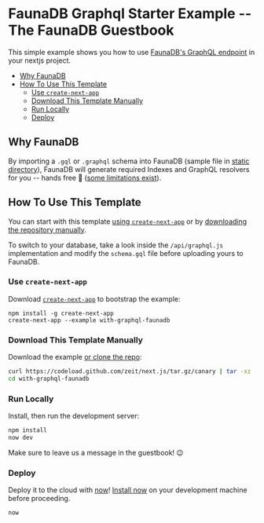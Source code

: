 # FaunaDB Graphql Starter Example -- The FaunaDB Guestbook

This simple example shows you how to use [FaunaDB's GraphQL endpoint](https://docs.fauna.com/fauna/current/api/graphql/) in your nextjs project.

- [Why FaunaDB](#why-faunadb)
- [How To Use This Template](#how-to-use-this-template)
  - [Use `create-next-app`](#use-create-next-app)
  - [Download This Template Manually](#download-this-template-manually)
  - [Run Locally](#run-locally)
  - [Deploy](#deploy)

## Why FaunaDB

By importing a `.gql` or `.graphql` schema into FaunaDB (sample file in [static directory](TODO)), FaunaDB will generate required Indexes and GraphQL resolvers for you -- hands free 👐 ([some limitations exist](https://docs.fauna.com/fauna/current/api/graphql/#limitations)).

## How To Use This Template

You can start with this template [using `create-next-app`](#use-create-next-app) or by [downloading the repository manually](#download-this-template-manually).

To switch to your database, take a look inside the `/api/graphql.js` implementation and modify the `schema.gql` file before uploading yours to FaunaDB.

### Use `create-next-app`

Download [`create-next-app`](https://github.com/zeit/next.js/tree/canary/packages/create-next-app) to bootstrap the example:

```
npm install -g create-next-app
create-next-app --example with-graphql-faunadb
```

### Download This Template Manually

Download the example [or clone the repo](https://github.com/zeit/next.js):

```bash
curl https://codeload.github.com/zeit/next.js/tar.gz/canary | tar -xz --strip=2 next.js-canary/examples/with-graphql-faunadb
cd with-graphql-faunadb
```

### Run Locally

Install, then run the development server:

```bash
npm install
now dev
```

Make sure to leave us a message in the guestbook! 😉

### Deploy

Deploy it to the cloud with [now](https://zeit.co/now)! [Install now](https://zeit.co/download) on your development machine before proceeding.

```bash
now
```
